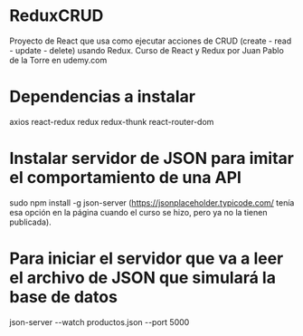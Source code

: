 # ReduxCRUD
Proyecto de React que usa como ejecutar acciones de CRUD (create - read - update - delete) usando Redux. Curso de React y Redux por Juan Pablo de la Torre en udemy.com 

# Dependencias a instalar
axios
react-redux
redux
redux-thunk
react-router-dom

# Instalar servidor de JSON para imitar el comportamiento de una API
sudo npm install -g json-server (https://jsonplaceholder.typicode.com/ tenía esa opción en la página cuando el curso se hizo, pero ya no la tienen publicada).

# Para iniciar el servidor que va a leer el archivo de JSON que simulará la base de datos
json-server --watch productos.json --port 5000
